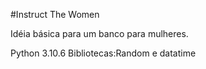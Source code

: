 #Instruct The Women

Idéia básica para um banco para mulheres.

Python 3.10.6
Bibliotecas:Random e datatime

